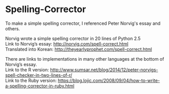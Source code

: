 # Spelling-Corrector
To make a simple spelling corrector, I referenced Peter Norvig's essay and others.

Norvig wrote a simple spelling corrector in 20 lines of Python 2.5 <br>
Link to Norvig’s essay: http://norvig.com/spell-correct.html <br>
Translated into Korean: http://theyearlyprophet.com/spell-correct.html

There are links to implementations in many other languages at the bottom of Norvig’s essay. <br>
Link to the R version: http://www.sumsar.net/blog/2014/12/peter-norvigs-spell-checker-in-two-lines-of-r/ <br>
Link to the Ruby version: https://blog.lojic.com/2008/09/04/how-to-write-a-spelling-corrector-in-ruby.html
